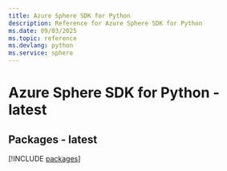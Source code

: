 ```yaml
---
title: Azure Sphere SDK for Python
description: Reference for Azure Sphere SDK for Python
ms.date: 09/03/2025
ms.topic: reference
ms.devlang: python
ms.service: sphere
---
```

# Azure Sphere SDK for Python - latest
## Packages - latest
[!INCLUDE [packages](sphere-index.md)]